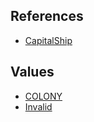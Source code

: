 ## References
  * [CapitalShip](EntrenchmentCapitalShip.md)

## Values
  * [COLONY](EntrenchmentCOLONY.md)
  * [Invalid](EntrenchmentInvalid.md)